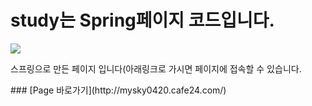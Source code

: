 # study는 Spring페이지 코드입니다.
<img src="https://user-images.githubusercontent.com/92001468/157513640-e1ee2a07-6969-4f7d-950b-fa7d59ba76da.gif">
<p>스프링으로 만든 페이지 입니다(아래링크로 가시면 페이지에 접속할 수 있습니다.</p>
### [Page 바로가기](http://mysky0420.cafe24.com/)
